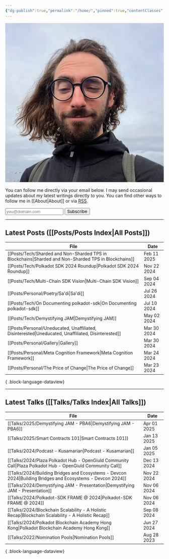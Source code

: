```yaml
---
{"dg-publish":true,"permalink":"/home/","pinned":true,"contentClasses":"homepage","tags":["gardenEntry"],"created":"2024-03-24T11:35:09.000+01:00","updated":"2025-02-22T19:35:14.020+01:00"}
---
```


![Screenshot 2023-11-01 at 21.21.06.jpeg|300](/img/user/resources/Screenshot%202023-11-01%20at%2021.21.06.jpeg)

You can follow me directly via your email below. I may send occasional updates about my latest writings directly to you. You can find other ways to follow me in [[About\|About]] or via [RSS](./feed.xml).
<form
  action="https://buttondown.com/api/emails/embed-subscribe/kianenigma"
  method="post"
  target="popupwindow"
  onsubmit="window.open('https://buttondown.com/kianenigma', 'popupwindow')"
  class="embeddable-buttondown-form"
>
  <input type="email" name="email" id="bd-email", placeholder="you@domain.com" />
  <input type="submit" value="Subscribe" style="font-family: inherit;  height: var(--input-height);" />
</form>

---
## Latest Posts ([[Posts/Posts Index\|All Posts]])
| File                                                                                                     | Date        |
| -------------------------------------------------------------------------------------------------------- | ----------- |
| [[Posts/Tech/Sharded and Non-Sharded TPS in Blockchains\|Sharded and Non-Sharded TPS in Blockchains]] | Feb 11 2025 |
| [[Posts/Tech/Polkadot SDK 2024 Roundup\|Polkadot SDK 2024 Roundup]]                                   | Nov 22 2024 |
| [[Posts/Tech/Multi-Chain SDK Vision\|Multi-Chain SDK Vision]]                                         | Sep 04 2024 |
| [[Posts/Personal/Poetry/Sa'di\|Sa'di]]                                                                | Jul 26 2024 |
| [[Posts/Tech/On Documenting polkadot-sdk\|On Documenting polkadot-sdk]]                               | Jul 10 2024 |
| [[Posts/Tech/Demystifying JAM\|Demystifying JAM]]                                                     | May 02 2024 |
| [[Posts/Personal/Uneducated, Unaffiliated, Disinterested\|Uneducated, Unaffiliated, Disinterested]]   | Mar 30 2024 |
| [[Posts/Personal/Gallery\|Gallery]]                                                                   | Mar 30 2024 |
| [[Posts/Personal/Meta Cognition Framework\|Meta Cognition Framework]]                                 | Mar 24 2024 |
| [[Posts/Personal/The Price of Change\|The Price of Change]]                                           | Mar 23 2024 |

{ .block-language-dataview}

---
## Latest Talks ([[Talks/Talks Index\|All Talks]])
| File                                                                                                           | Date        |
| -------------------------------------------------------------------------------------------------------------- | ----------- |
| [[Talks/2025/Demystifying JAM - PBA6\|Demystifying JAM - PBA6]]                                             | Apr 01 2025 |
| [[Talks/2025/Smart Contracts 101\|Smart Contracts 101]]                                                     | Jan 13 2025 |
| [[Talks/2024/Podcast - Kusamarian\|Podcast - Kusamarian]]                                                   | Jan 05 2025 |
| [[Talks/2024/Plaza Polkadot Hub - OpenGiuld Community Call\|Plaza Polkadot Hub - OpenGiuld Community Call]] | Dec 13 2024 |
| [[Talks/2024/Building Bridges and Ecosystems - Devcon 2024\|Building Bridges and Ecosystems - Devcon 2024]] | Nov 22 2024 |
| [[Talks/2024/Demystifying JAM - Presentation\|Demystifying JAM - Presentation]]                             | Nov 06 2024 |
| [[Talks/2024/Polkadot-SDK FRAME @ 2024\|Polkadot-SDK FRAME @ 2024]]                                         | Nov 06 2024 |
| [[Talks/2024/Blockchain Scalability - A Holistic Recap\|Blockchain Scalability - A Holistic Recap]]         | Sep 08 2024 |
| [[Talks/2024/Polkadot Blockchain Academy Hong Kong\|Polkadot Blockchain Academy Hong Kong]]                 | Jun 27 2024 |
| [[Talks/2022/Nomination Pools\|Nomination Pools]]                                                           | Aug 28 2023 |

{ .block-language-dataview}
